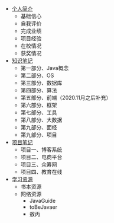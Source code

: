 <!--
 * @Description: 
 * @Date: 2019-08-05 11:57:02
 * @LastEditors: Please set LastEditors
 * @LastEditTime: 2020-04-16 14:18:48
 -->
<!-- * [全部目录](/)-->
* [个人简介](/authorintroducer.md)
  * 基础信心
  * 自我评价
  * 完成业绩
  * 项目经验
  * 在校情况
  * 获奖情况
* [知识笔记](/0.mindmaster/1.jpg)
  * 第一部分、Java概念
  * 第二部分、OS
  * 第三部分、数据库
  * 第四部分、算法
  * 第五部分、前端（2020.11月之后补充）
  * 第六部分、框架
  * 第七部分、工具
  * 第八部分、大数据
  * 第九部分、面经
  * 第九部分、项目
* [项目笔记](/项目笔记/)
  * 项目一、博客系统
  * 项目二、电商平台
  * 项目三、众筹网
  * 项目四、教育在线
* [学习资源](/学习资源.md)
  * 书本资源
  * 网络资源
    * JavaGuide
    * toBeJavaer
    * 敖丙